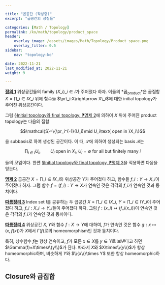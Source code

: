 ```yaml
---

title: "곱공간 (작성중)"
excerpt: "곱공간의 성질들"

categories: [Math / Topology]
permalink: /ko/math/topology/product_space
header:
    overlay_image: /assets/images/Math/Topology/Product_space.png
    overlay_filter: 0.5
sidebar: 
    nav: "topology-ko"

date: 2022-11-21
last_modified_at: 2022-11-21
weight: 9

---
```


<div class="definition" markdown="1">

<ins id="def1">**정의 1**</ins> 위상공간들의 family $(X\_i)\_{i\in I}$가 주어졌다 하자. 이들의 *곱<sub>product</sub>*은 곱집합 $X=\prod\_{i\in I}X\_i$ 위에 함수들 $\pr\_i:X\rightarrow X\_i$에 대한 initial topology가 주어진 위상공간이다.

</div>

그럼 [§Initial topology와 final topology, ⁋명제 2](/ko/math/topology/initial_and_final_topology#prop2)에 의하여 $X$ 위에 주어진 product topology는 다음의 집합

$$\mathcal{S}=\{\pr_i^{-1}(U_i)\mid U_i\text{ open in }X_i\}$$

을 subbasis로 하여 생성된 공간이다. 이 때, $\mathcal{S}$에 의하여 생성되는 basis $\mathcal{B}$는 

$$\prod_{i\in I} U_i,\qquad \text{$U_i$ open in $X_i$, $U_i=\emptyset$ for all but finitely many $i$}$$

들의 모임이다. 한편 [§Initial topology와 final topology, ⁋명제 3](/ko/math/topology/initial_and_final_topology#prop3)을 적용하면 다음을 얻는다.

<div class="proposition" markdown="1">

<ins id="prop2">**명제 2**</ins> 곱공간 $X=\prod\_{i\in I}X\_i$와 위상공간 $Y$가 주어졌다 하고, 함수들 $f\_i:Y\rightarrow X\_i$이 주어졌다 하자. 그럼 함수 $f=(f\_i): Y\rightarrow X$가 연속인 것은 각각의 $f\_i$가 연속인 것과 동치이다.

</div>

<div class="proposition" markdown="1">

<ins id="cor3">**따름정리 3**</ins> Index set $I$를 공유하는 두 곱공간 $X=\prod\_{i\in I}X\_i$, $Y=\prod\_{i\in I}Y\_i$이 주어졌다 하고, $f\_i:X\_i\rightarrow Y\_i$들이 주어졌다 하자. 그럼 $f:(x\_i)\mapsto (f\_i(x\_i))$이 연속인 것은 각각의 $f\_i$가 연속인 것과 동치이다.

</div>

<div class="proposition" markdown="1">

<ins id="cor4">**따름정리 4**</ins> 위상공간 $X,Y$와 함수 $f:X\rightarrow Y$에 대하여, $f$가 연속인 것은 함수 $g:x\mapsto (x,f(x))$가 $X$에서 $\Gamma(f)$로의 homeomorphism인 것과 동치이다.

</div>

특히, 상수함수 $f$는 항상 연속이고, $f$가 모든 $x\in X$를 $y\in Y$로 보낸다고 하면 $\Gamma(f)=X\times\\{y\\}$가 된다. 따라서 $X$와 $X\times\\{y\\}$가 항상 homeomorphic하며, 비슷하게 $Y$와 $\\{x\\}\times Y$ 또한 항상 homeomorphic하다.

## Closure와 곱집합



